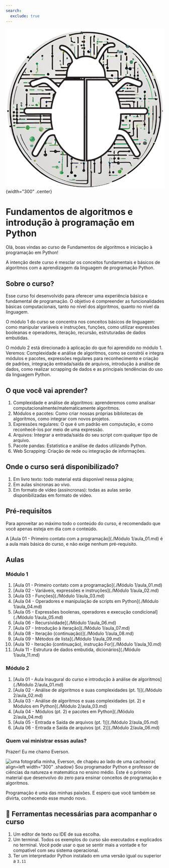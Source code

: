 ```yaml
---
search:
  exclude: true
---
```

![logo do projeto](assets/logo_fundamentos_algoritmos.png){width="300" .center} 
# Fundamentos de algoritmos e introdução à programação em Python

Olá, boas vindas ao curso de Fundamentos de algoritmos e iniciação à programação em Python!


A intenção deste curso é mesclar os conceitos fundamentais e básicos de algoritmos com a aprendizagem da linguagem de programação Python.

## Sobre o curso?

Esse curso foi desenvolvido para oferecer uma experiência básica e fundamental de programação. O objetivo é compreender as funcionalidades básicas computacionais, tanto no nível dos algoritmos, quanto no nível da linguagem.

O módulo 1 do curso se concentra nos conceitos básicos de linguagem: como manipular variáveis e instruções, funções, como utilizar expressões booleanas e operadores, iteração, recursão, estruturadas de dados embutidas.

O módulo 2 está direcionado à aplicação do que foi aprendido no módulo 1. Veremos: Complexidade e análise de algoritmos, como se constrói e integra módulos e pacotes, expressões regulares para reconhecimento e criação de padrões, integração entrada/saída de arquivos, introdução à análise de dados, como realizar scrapping de dados e as principais tendências do uso da linguagem Python.

## O que você vai aprender?

1. Complexidade e análise de algoritmos: aprenderemos como analisar computacionalmente/matematicamente algoritmos.
2. Módulos e pacotes: Como criar nossas próprias bibliotecas de algoritmos, como integrar com novos projetos.
3. Expressões regulares: O que é um padrão em computação, e como reconhecê-los por meio de uma expressão.
4. Arquivos: Integrar a entrada/saída do seu script com qualquer tipo de arquivo.
5. Pacote pandas: Estatística e análise de dados utilizando Python.
6. Web Scrapping: Criação de rede ou integração de informações.


## Onde o curso será disponibilizado?

1. Em livro texto: todo material está disponível nessa página;
2. Em aulas síncronas ao vivo.
3. Em formato de vídeo (assíncronas): todas as aulas serão disponibilizadas em formato de vídeo.

## Pré-requisitos

Para aproveitar ao máximo todo o conteúdo do curso, é recomendado que você apenas esteja em dia com o conteúdo.

A [Aula 01 - Primeiro contato com a programação](./Módulo 1/aula_01.md) é a aula mais básica do curso, e não exige nenhum pré-requisito.

## Aulas

### Módulo 1
1. [Aula 01 - Primeiro contato com a programação](./Módulo 1/aula_01.md)
2. [Aula 02 - Variáveis, expressões e instruções](./Módulo 1/aula_02.md)
3. [Aula 03 - Funções](./Módulo 1/aula_03.md)
4. [Aula 04 - Operadores e manipulação de scripts em Python](./Módulo 1/aula_04.md)
5. [Aula 05 - Expressões boolenas, operadores e execução condicional](./Módulo 1/aula_05.md)
6. [Aula 06 - Recursividade](./Módulo 1/aula_06.md)
7. [Aula 07 - Introdução à iteração](./Módulo 1/aula_07.md)
8. [Aula 08 - Iteração (continuação)](./Módulo 1/aula_08.md)
9. [Aula 09 - Métodos de lista](./Módulo 1/aula_09.md)
10. [Aula 10 - Iteração (continuação), instrução For](./Módulo 1/aula_10.md)
11. [Aula 11 - Estrutura de dados embutida, dicionários](./Módulo 1/aula_11.md)

### Módulo 2
1. [Aula 01 - Aula Inaugural do curso e introdução à análise de algoritmos](./Módulo 2/aula_01.md)
2. [Aula 02 - Análise de algoritmos e suas complexidades (pt. 1)](./Módulo 2/aula_02.md)
3. [Aula 03 - Análise de algoritmos e suas complexidades (pt. 2) e Módulos em Python](./Módulo 2/aula_03.md)
4. [Aula 04 - Módulos (pt. 2) e pacotes em Python](./Módulo 2/aula_04.md)
5. [Aula 05 - Entrada e Saída de arquivos (pt. 1)](./Módulo 2/aula_05.md)
5. [Aula 06 - Entrada e Saída de arquivos (pt. 2)](./Módulo 2/aula_06.md)



### Quem vai ministrar essas aulas?

Prazer! Eu me chamo Everson.

![uma fotografia minha, Everson, de chapéu ao lado de uma cachoeira](/assets/everson.jpg){ align=left width="300" .shadow}
Sou programador Python e professor de ciências da natureza e matemática no ensino médio. Este é o primeiro material que desenvolvo do zero para ensinar conceitos de programação e algoritmos.

Programação é uma das minhas paixões. E espero que você também se divirta, conhecendo esse mundo novo.

<!---## 📖 Licença

 Todo esse material é gratuito e está sob licença Creative Commons [BY-NC-SA](https://creativecommons.org/licenses/by-nc-sa/4.0/){:target="_blank"}. O que significa que:

- Você pode copiar e reproduzir esse material em qualquer meio e em qualquer formato;
- Você pode adaptar esse material e construir outros materiais usando esse material.

Pontos de atenção:

- Você precisa dar os devidos créditos a esse material onde for usar ou adaptar;
- Você não pode usar para fins comerciais. Como vender ou usar para obter vantagens comerciais;
- Todo o material derivado desse material deve ser redistribuído com a licença [CC BY-NC-SA](https://creativecommons.org/licenses/by-nc-sa/4.0/){:target="_blank"}. -->

## 🧰 Ferramentas necessárias para acompanhar o curso

1. Um editor de texto ou IDE de sua escolha.
2. Um terminal. Todos os exemplos do curso são executados e explicados no terminal. Você pode usar o que se sentir mais a vontade e for compatível com seu sistema operacional.
3. Ter um interpretador Python instalado em uma versão igual ou superior a `3.11`


<!---## 🔧 Ferramentas de apoio--->


